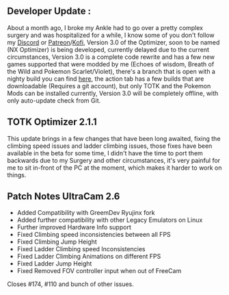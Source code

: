 ## Developer Update : 
About a month ago, I broke my Ankle had to go over a pretty complex surgery and was hospitalized for a while, I know some of you don't follow my [Discord](https://discord.gg/the-way-of-the-wind-1111435904687550587) or [Patreon](https://www.patreon.com/c/MaxLastBreath)/[Kofi](https://ko-fi.com/maxlastbreath), Version 3.0 of the Optimizer, soon to be named (NX Optimizer) is being developed, currently delayed due to the current circumstances, Version 3.0 is a complete code rewrite and has a few new games supported that were modded by me (Echoes of wisdom, Breath of the Wild and Pokemon Scarlet/Violet), there's a branch that is open with a nighty build you can find [here](https://github.com/MaxLastBreath/TOTK-mods/tree/Universal-Optimizer), the action tab has a few builds that are downloadable (Requires a git account), but only TOTK and the Pokemon Mods can be installed currently, Version 3.0 will be completely offline, with only auto-update check from Git.

## TOTK Optimizer 2.1.1
This update brings in a few changes that have been long awaited, fixing the climbing speed issues and ladder climbing issues, those fixes have been available in the beta for some time, I didn't have the time to port them backwards due to my Surgery and other circumstances, it's very painful for me to sit in-front of the PC at the moment, which makes it harder to work on things.

## Patch Notes UltraCam 2.6
- Added Compatibility with GreemDev Ryujinx fork
- Added further compatibility with other Legacy Emulators on Linux 
- Further improved Hardware Info support
- Fixed Climbing speed inconsistencies between all FPS
- Fixed Climbing Jump Height
- Fixed Ladder Climbing speed Inconsistencies
- Fixed Ladder Climbing Animations on different FPS
- Fixed Ladder Jump Height
- Fixed Removed FOV controller input when out of FreeCam

Closes #174, #110 and bunch of other issues.